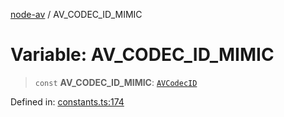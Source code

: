 [node-av](../globals.md) / AV\_CODEC\_ID\_MIMIC

# Variable: AV\_CODEC\_ID\_MIMIC

> `const` **AV\_CODEC\_ID\_MIMIC**: [`AVCodecID`](../type-aliases/AVCodecID.md)

Defined in: [constants.ts:174](https://github.com/seydx/av/blob/f8631fc881b394300b1479f511d55cf1c370a87f/src/constants/constants.ts#L174)
